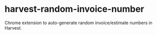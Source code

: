 harvest-random-invoice-number
=============================

Chrome extension to auto-generate random invoice/estimate numbers in Harvest.
